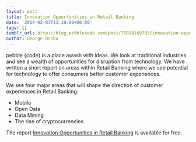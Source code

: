```yaml
---
layout: post
title: Innovation Opportunities in Retail Banking
date: '2014-02-07T13:19:00+00:00'
tags: []
tumblr_url: http://blog.pebblecode.com/post/75894169783/innovation-opportunities-in-retail-banking
author: George Ornbo
---
```

<p>pebble {code} is a place awash with ideas. We look at traditional industries and see a wealth of opportunities for disruption from technology. We have written a short report on areas within Retail Banking where we see potential for technology to offer consumers better customer experiences.</p>

<p>We see four major areas that will shape the direction of customer experiences in Retail Banking:</p>

<ul><li>Mobile</li>
<li>Open Data</li>
<li>Data Mining</li>
<li>The rise of cryptocurrencies</li>
</ul><p>The report <a href="https://docs.google.com/a/pebblecode.com/document/d/10ulGhZdQsxbHHnBwd-wGBYG9rt8gIIibEIrwTdXqoFw/edit">Innovation Opportunities in Retail Banking</a> is available for free.</p>
